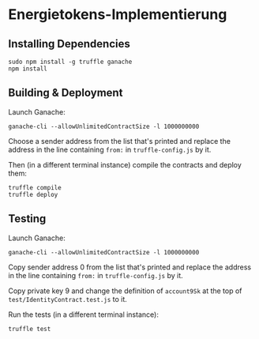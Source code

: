 # Energietokens-Implementierung
## Installing Dependencies
    sudo npm install -g truffle ganache
    npm install

## Building & Deployment
Launch Ganache:

    ganache-cli --allowUnlimitedContractSize -l 1000000000

Choose a sender address from the list that's printed and replace the address in the line containing `from:` in `truffle-config.js` by it.

Then (in a different terminal instance) compile the contracts and deploy them:

    truffle compile
    truffle deploy

## Testing
Launch Ganache:

    ganache-cli --allowUnlimitedContractSize -l 1000000000

Copy sender address 0 from the list that's printed and replace the address in the line containing `from:` in `truffle-config.js` by it.

Copy private key 9 and change the definition of `account9Sk` at the top of `test/IdentityContract.test.js` to it.

Run the tests (in a different terminal instance):

    truffle test
